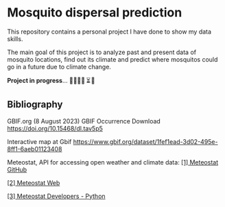 # Mosquito dispersal prediction
This repository contains a personal project I have done to show my data skills.

The main goal of this project is to analyze past and present data of mosquito locations, find out its climate and predict where mosquitos could go in a future due to climate change.

**Project in progress**... 👷‍♀️👩‍💻  ⏳ 🚀 


## Bibliography
GBIF.org (8 August 2023) GBIF Occurrence Download https://doi.org/10.15468/dl.tav5p5

   Interactive map at Gbif https://www.gbif.org/dataset/1fef1ead-3d02-495e-8ff1-6aeb01123408

Meteostat, API for accessing open weather and climate data: 
[[1] Meteostat GitHub](https://github.com/meteostat/meteostat-python)

[[2] Meteostat Web](https://meteostat.net)

[[3] Meteostat Developers - Python](https://dev.meteostat.net/python/)
